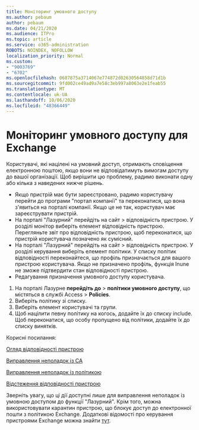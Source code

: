 ```yaml
---
title: Моніторинг умовного доступу
ms.author: pebaum
author: pebaum
ms.date: 04/21/2020
ms.audience: ITPro
ms.topic: article
ms.service: o365-administration
ROBOTS: NOINDEX, NOFOLLOW
localization_priority: Normal
ms.custom:
- "9003769"
- "6702"
ms.openlocfilehash: 0687875a3714067e774872d02630564858d71d1b
ms.sourcegitcommit: 9fd002ce49ad9a7e58c3eb997a8063e2e1feab55
ms.translationtype: MT
ms.contentlocale: uk-UA
ms.lasthandoff: 10/06/2020
ms.locfileid: "48366449"
---
```

# <a name="monitoring-conditional-access-for-exchange"></a>Моніторинг умовного доступу для Exchange

Користувачі, які націлені на умовний доступ, отримають сповіщення електронною поштою, якщо вони не відповідатимуть вимогам доступу до вашої організації. Щоб вирішити цю проблему, радимо виконати одну або кілька з наведених нижче рішень.

- Якщо пристрій має бути зареєстровано, радимо користувачу перейти до програми "портал компанії" та переконатися, що вона з'явиться на порталі компанії. Якщо це не так, користувач має зареєструвати пристрій.
- На порталі "Лазурний" перейдіть на сайт > відповідність пристрою. У розділі монітор виберіть елемент відповідність пристрою. Перегляньте звіт про відповідність пристрою, щоб переконатися, що пристрій користувача позначено як сумісний.
- На порталі "Лазурний" перейдіть на сайт > відповідність пристрою. У розділі керування виберіть елемент політики. У списку політик відповідності переконайтеся, що профіль призначається для вашого пристрою користувача. Якщо не призначено профіль, функція Inune не зможе підтвердити стан відповідності пристрою.
- Редагування призначення умовного доступу користувача.

1. На порталі Лазурне **перейдіть до**  >  **політики умовного доступу**, що містяться в службі Access  >  **Policies**.
2. Виберіть політику зі списку.
3. Виберіть елемент користувачі та групи.
4. Щоб націлити певну політику на когось, додайте їх до списку include. Щоб переконатися, що особу пропущено від політики, додайте їх до списку винятків.

Корисні посилання:

[Огляд відповідності пристрою](https://docs.microsoft.com/intune/device-compliance-get-started)

[Виправлення неполадок із CA](https://docs.microsoft.com/intune/troubleshoot-conditional-access)

[Виправлення неполадок із політикою](https://docs.microsoft.com/intune/troubleshoot-policies-in-microsoft-intune)

[Відстеження відповідності пристрою](https://docs.microsoft.com/intune/compliance-policy-monitor)

Зверніть увагу, що ці дії доступні лише для виправлення неполадок із умовною доступом до функції "Лазурний". Крім того, можна використовувати карантин пристрою, що блокує доступ до електронної пошти з політикою Exchange. Додаткові відомості про керування пристроями Exchange можна знайти [тут](<https://docs.microsoft.com/previous-versions/office/exchange-server-2010/ff959225(v=exchg.141>).
